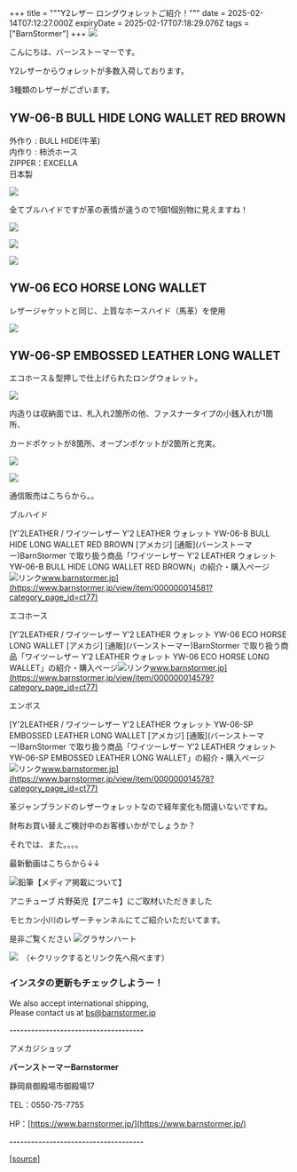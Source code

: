 +++
title = """Y2レザー ロングウォレットご紹介！"""
date = 2025-02-14T07:12:27.000Z
expiryDate = 2025-02-17T07:18:29.076Z
tags = ["BarnStormer"]
+++
[![](https://stat.ameba.jp/user_images/20231023/16/barnstormer-go/b2/03/p/o0420015015354743273.png)](https://ameblo.jp/barnstormer-go/entry-12825670498.html)

こんにちは、バーンストーマーです。

Y2レザーからウォレットが多数入荷しております。

3種類のレザーがございます。

YW-06-B BULL HIDE LONG WALLET RED BROWN
---------------------------------------

外作り : BULL HIDE(牛革)  
内作り : 柿渋ホース  
ZIPPER：EXCELLA  
日本製

[![](https://stat.ameba.jp/user_images/20250214/15/barnstormer-go/83/36/j/o0467070115544123343.jpg)](https://stat.ameba.jp/user_images/20250214/15/barnstormer-go/83/36/j/o0467070115544123343.jpg)

全てブルハイドですが革の表情が違うので1個1個別物に見えますね！

[![](https://stat.ameba.jp/user_images/20250214/15/barnstormer-go/e1/3a/j/o0700046615544123782.jpg)](https://stat.ameba.jp/user_images/20250214/15/barnstormer-go/e1/3a/j/o0700046615544123782.jpg)

[![](https://stat.ameba.jp/user_images/20250214/15/barnstormer-go/61/3c/j/o0700046615544123790.jpg)](https://stat.ameba.jp/user_images/20250214/15/barnstormer-go/61/3c/j/o0700046615544123790.jpg)

[![](https://stat.ameba.jp/user_images/20250214/15/barnstormer-go/a2/76/j/o0700046615544123780.jpg)](https://stat.ameba.jp/user_images/20250214/15/barnstormer-go/a2/76/j/o0700046615544123780.jpg)

YW-06 ECO HORSE LONG WALLET
---------------------------

レザージャケットと同じ、上質なホースハイド（馬革）を使用

[![](https://stat.ameba.jp/user_images/20250214/15/barnstormer-go/08/0c/j/o0700046615544123788.jpg)](https://stat.ameba.jp/user_images/20250214/15/barnstormer-go/08/0c/j/o0700046615544123788.jpg)

YW-06-SP EMBOSSED LEATHER LONG WALLET
-------------------------------------

エコホース＆型押しで仕上げられたロングウォレット。

[![](https://stat.ameba.jp/user_images/20250214/15/barnstormer-go/91/cb/j/o0700046615544123789.jpg)](https://stat.ameba.jp/user_images/20250214/15/barnstormer-go/91/cb/j/o0700046615544123789.jpg)

内造りは収納面では、札入れ2箇所の他、ファスナータイプの小銭入れが1箇所、

カードポケットが8箇所、オープンポケットが2箇所と充実。

[![](https://stat.ameba.jp/user_images/20250214/15/barnstormer-go/9d/e3/j/o0700046615544123784.jpg)](https://stat.ameba.jp/user_images/20250214/15/barnstormer-go/9d/e3/j/o0700046615544123784.jpg)

[![](https://stat.ameba.jp/user_images/20250214/15/barnstormer-go/b7/91/j/o0700046615544123787.jpg)](https://stat.ameba.jp/user_images/20250214/15/barnstormer-go/b7/91/j/o0700046615544123787.jpg)

通信販売はこちらから。。

ブルハイド

[Y'2LEATHER / ワイツーレザー Y’2 LEATHER ウォレット YW-06-B BULL HIDE LONG WALLET RED BROWN \[アメカジ\] \[通販\](バーンストーマー)BarnStormer で取り扱う商品「ワイツーレザー Y’2 LEATHER ウォレット YW-06-B BULL HIDE LONG WALLET RED BROWN」の紹介・購入ページ![リンク](https://c.stat100.ameba.jp/ameblo/symbols/v3.20.0/svg/gray/editor_link.svg)www.barnstormer.jp](https://www.barnstormer.jp/view/item/000000014581?category_page_id=ct77)

エコホース

[Y'2LEATHER / ワイツーレザー Y’2 LEATHER ウォレット YW-06 ECO HORSE LONG WALLET \[アメカジ\] \[通販\](バーンストーマー)BarnStormer で取り扱う商品「ワイツーレザー Y’2 LEATHER ウォレット YW-06 ECO HORSE LONG WALLET」の紹介・購入ページ![リンク](https://c.stat100.ameba.jp/ameblo/symbols/v3.20.0/svg/gray/editor_link.svg)www.barnstormer.jp](https://www.barnstormer.jp/view/item/000000014579?category_page_id=ct77)

エンボス

[Y'2LEATHER / ワイツーレザー Y’2 LEATHER ウォレット YW-06-SP EMBOSSED LEATHER LONG WALLET \[アメカジ\] \[通販\](バーンストーマー)BarnStormer で取り扱う商品「ワイツーレザー Y’2 LEATHER ウォレット YW-06-SP EMBOSSED LEATHER LONG WALLET」の紹介・購入ページ![リンク](https://c.stat100.ameba.jp/ameblo/symbols/v3.20.0/svg/gray/editor_link.svg)www.barnstormer.jp](https://www.barnstormer.jp/view/item/000000014578?category_page_id=ct77)

革ジャンブランドのレザーウォレットなので経年変化も間違いないですね。

財布お買い替えご検討中のお客様いかがでしょうか？

それでは、また。。。。

最新動画はこちらから↓↓

![鉛筆](https://stat100.ameba.jp/blog/ucs/img/char/char3/519.png)【メディア掲載について】

アニチューブ 片野英児【アニキ】にご取材いただきました

モヒカン小川のレザーチャンネルにてご紹介いただいてます。

是非ご覧ください ![グラサンハート](https://stat100.ameba.jp/blog/ucs/img/char/char3/148.png)

[![](https://stat.ameba.jp/user_images/20230412/16/barnstormer-go/6a/23/p/o0108010815269242493.png)](https://www.instagram.com/barnstormer_daily/)　（←クリックするとリンク先へ飛べます）

### インスタの更新もチェックしようー！

We also accept international shipping,  
Please contact us at bs@barnstormer.jp

**\-------------------------------------**

アメカジショップ

**バーンストーマーBarnstormer**

静岡県御殿場市御殿場17

TEL：0550-75-7755

HP：[https://www.barnstormer.jp/](https://www.barnstormer.jp/)

**\-------------------------------------**

[[source]](https://ameblo.jp/barnstormer-go/entry-12886403944.html)

